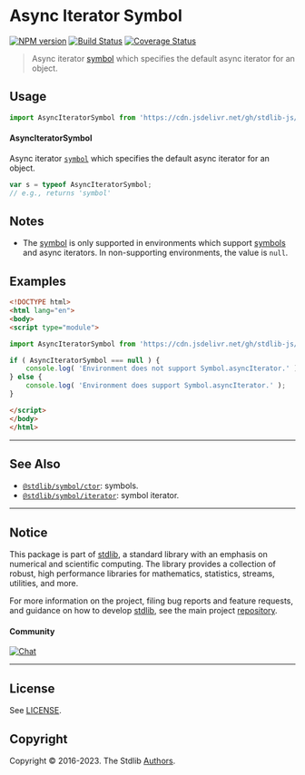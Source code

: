 <!--

@license Apache-2.0

Copyright (c) 2018 The Stdlib Authors.

Licensed under the Apache License, Version 2.0 (the "License");
you may not use this file except in compliance with the License.
You may obtain a copy of the License at

   http://www.apache.org/licenses/LICENSE-2.0

Unless required by applicable law or agreed to in writing, software
distributed under the License is distributed on an "AS IS" BASIS,
WITHOUT WARRANTIES OR CONDITIONS OF ANY KIND, either express or implied.
See the License for the specific language governing permissions and
limitations under the License.

-->

# Async Iterator Symbol

[![NPM version][npm-image]][npm-url] [![Build Status][test-image]][test-url] [![Coverage Status][coverage-image]][coverage-url] <!-- [![dependencies][dependencies-image]][dependencies-url] -->

> Async iterator [symbol][mdn-symbol] which specifies the default async iterator for an object.

<!-- Section to include introductory text. Make sure to keep an empty line after the intro `section` element and another before the `/section` close. -->

<section class="intro">

</section>

<!-- /.intro -->

<!-- Package usage documentation. -->



<section class="usage">

## Usage

```javascript
import AsyncIteratorSymbol from 'https://cdn.jsdelivr.net/gh/stdlib-js/symbol-async-iterator@esm/index.mjs';
```

#### AsyncIteratorSymbol

Async iterator [`symbol`][mdn-symbol] which specifies the default async iterator for an object.

```javascript
var s = typeof AsyncIteratorSymbol;
// e.g., returns 'symbol'
```

</section>

<!-- /.usage -->

<!-- Package usage notes. Make sure to keep an empty line after the `section` element and another before the `/section` close. -->

<section class="notes">

## Notes

-   The [symbol][mdn-symbol] is only supported in environments which support [symbols][mdn-symbol] and async iterators. In non-supporting environments, the value is `null`.

</section>

<!-- /.notes -->

<!-- Package usage examples. -->

<section class="examples">

## Examples

<!-- eslint no-undef: "error" -->

```html
<!DOCTYPE html>
<html lang="en">
<body>
<script type="module">

import AsyncIteratorSymbol from 'https://cdn.jsdelivr.net/gh/stdlib-js/symbol-async-iterator@esm/index.mjs';

if ( AsyncIteratorSymbol === null ) {
    console.log( 'Environment does not support Symbol.asyncIterator.' );
} else {
    console.log( 'Environment does support Symbol.asyncIterator.' );
}

</script>
</body>
</html>
```

</section>

<!-- /.examples -->

<!-- Section to include cited references. If references are included, add a horizontal rule *before* the section. Make sure to keep an empty line after the `section` element and another before the `/section` close. -->

<section class="references">

</section>

<!-- /.references -->

<!-- Section for related `stdlib` packages. Do not manually edit this section, as it is automatically populated. -->

<section class="related">

* * *

## See Also

-   <span class="package-name">[`@stdlib/symbol/ctor`][@stdlib/symbol/ctor]</span><span class="delimiter">: </span><span class="description">symbols.</span>
-   <span class="package-name">[`@stdlib/symbol/iterator`][@stdlib/symbol/iterator]</span><span class="delimiter">: </span><span class="description">symbol iterator.</span>

</section>

<!-- /.related -->

<!-- Section for all links. Make sure to keep an empty line after the `section` element and another before the `/section` close. -->


<section class="main-repo" >

* * *

## Notice

This package is part of [stdlib][stdlib], a standard library with an emphasis on numerical and scientific computing. The library provides a collection of robust, high performance libraries for mathematics, statistics, streams, utilities, and more.

For more information on the project, filing bug reports and feature requests, and guidance on how to develop [stdlib][stdlib], see the main project [repository][stdlib].

#### Community

[![Chat][chat-image]][chat-url]

---

## License

See [LICENSE][stdlib-license].


## Copyright

Copyright &copy; 2016-2023. The Stdlib [Authors][stdlib-authors].

</section>

<!-- /.stdlib -->

<!-- Section for all links. Make sure to keep an empty line after the `section` element and another before the `/section` close. -->

<section class="links">

[npm-image]: http://img.shields.io/npm/v/@stdlib/symbol-async-iterator.svg
[npm-url]: https://npmjs.org/package/@stdlib/symbol-async-iterator

[test-image]: https://github.com/stdlib-js/symbol-async-iterator/actions/workflows/test.yml/badge.svg?branch=main
[test-url]: https://github.com/stdlib-js/symbol-async-iterator/actions/workflows/test.yml?query=branch:main

[coverage-image]: https://img.shields.io/codecov/c/github/stdlib-js/symbol-async-iterator/main.svg
[coverage-url]: https://codecov.io/github/stdlib-js/symbol-async-iterator?branch=main

<!--

[dependencies-image]: https://img.shields.io/david/stdlib-js/symbol-async-iterator.svg
[dependencies-url]: https://david-dm.org/stdlib-js/symbol-async-iterator/main

-->

[chat-image]: https://img.shields.io/gitter/room/stdlib-js/stdlib.svg
[chat-url]: https://gitter.im/stdlib-js/stdlib/

[stdlib]: https://github.com/stdlib-js/stdlib

[stdlib-authors]: https://github.com/stdlib-js/stdlib/graphs/contributors

[umd]: https://github.com/umdjs/umd
[es-module]: https://developer.mozilla.org/en-US/docs/Web/JavaScript/Guide/Modules

[deno-url]: https://github.com/stdlib-js/symbol-async-iterator/tree/deno
[umd-url]: https://github.com/stdlib-js/symbol-async-iterator/tree/umd
[esm-url]: https://github.com/stdlib-js/symbol-async-iterator/tree/esm
[branches-url]: https://github.com/stdlib-js/symbol-async-iterator/blob/main/branches.md

[stdlib-license]: https://raw.githubusercontent.com/stdlib-js/symbol-async-iterator/main/LICENSE

[mdn-symbol]: https://developer.mozilla.org/en-US/docs/Web/JavaScript/Reference/Global_Objects/Symbol

<!-- <related-links> -->

[@stdlib/symbol/ctor]: https://github.com/stdlib-js/symbol-ctor/tree/esm

[@stdlib/symbol/iterator]: https://github.com/stdlib-js/symbol-iterator/tree/esm

<!-- </related-links> -->

</section>

<!-- /.links -->
